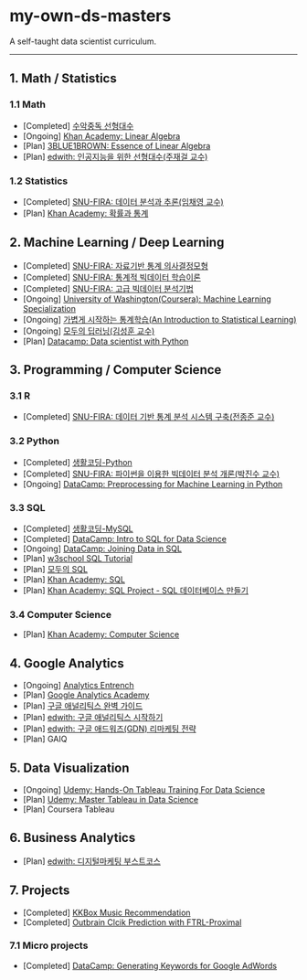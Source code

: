 ﻿# my-own-ds-masters
A self-taught data scientist curriculum.

---
## 1. Math / Statistics

### 1.1 Math
- [Completed] [수악중독 선형대수](https://github.com/rakkoon23/my-own-ds-master/tree/master/1.%20Math_and_Statistics/1.1%20Math/%EC%88%98%EC%95%85%EC%A4%91%EB%8F%85_%EC%84%A0%ED%98%95%EB%8C%80%EC%88%98)
- [Ongoing] [Khan Academy: Linear Algebra](https://ko.khanacademy.org/math/linear-algebra)
- [Plan] [3BLUE1BROWN: Essence of Linear Algebra](https://www.youtube.com/watch?v=fNk_zzaMoSs&list=PLZHQObOWTQDPD3MizzM2xVFitgF8hE_ab)
- [Plan] [edwith: 인공지능을 위한 선형대수(주재걸 교수)](https://www.edwith.org/linearalgebra4ai)

### 1.2 Statistics
- [Completed] [SNU-FIRA: 데이터 분석과 추론(임채영 교수)](http://bdi.snu.ac.kr/academy/?page_id=1413)
- [Plan] [Khan Academy: 확률과 통계](https://ko.khanacademy.org/math/statistics-probability)

## 2. Machine Learning / Deep Learning
- [Completed] [SNU-FIRA: 자료기반 통계 의사결정모형](http://bdi.snu.ac.kr/academy/?page_id=1413)
- [Completed] [SNU-FIRA: 통계적 빅데이터 학습이론](http://bdi.snu.ac.kr/academy/?page_id=1413)
- [Completed] [SNU-FIRA: 고급 빅데이터 분석기법](http://bdi.snu.ac.kr/academy/?page_id=1413)
- [Ongoing] [University of Washington(Coursera): Machine Learning Specialization](https://github.com/rakkoon23/my-own-ds-master/tree/master/2.%20Machine%20Learning_and_Deep%20Learning/%5BCoursera%5D%20University%20of%20Washington_Machine%20Learning%20Specialization)
- [Ongoing] [가볍게 시작하는 통계학습(An Introduction to Statistical Learning)](https://www.aladin.co.kr/shop/wproduct.aspx?ItemId=81859233)
- [Ongoing] [모두의 딥러닝(김성훈 교수)](https://www.youtube.com/watch?v=BS6O0zOGX4E&list=PLlMkM4tgfjnLSOjrEJN31gZATbcj_MpUm)
- [Plan] [Datacamp: Data scientist with Python](https://www.datacamp.com/tracks/data-scientist-with-python)

## 3. Programming / Computer Science

### 3.1 R
- [Completed] [SNU-FIRA: 데이터 기반 통계 분석 시스템 구축(전종준 교수)](http://bdi.snu.ac.kr/academy/?page_id=1413)

### 3.2 Python
- [Completed] [생활코딩-Python](https://github.com/rakkoon23/my-own-ds-master/tree/master/3.%20Programming/3.2%20Python/%EC%83%9D%ED%99%9C%EC%BD%94%EB%94%A9_Python)
- [Completed] [SNU-FIRA: 파이썬을 이용한 빅데이터 분석 개론(박진수 교수)](http://bdi.snu.ac.kr/academy/?page_id=1413)
- [Ongoing] [DataCamp: Preprocessing for Machine Learning in Python](https://github.com/rakkoon23/my-own-ds-master/tree/master/3.%20Programming/3.2%20Python/Datacamp/Preprocessing%20for%20Machine%20Learning%20in%20Python)

### 3.3 SQL
- [Completed] [생활코딩-MySQL](https://www.youtube.com/watch?v=h_XDmyz--0w&list=PLuHgQVnccGMCgrP_9HL3dAcvdt8qOZxjW)
- [Completed] [DataCamp: Intro to SQL for Data Science](https://www.datacamp.com/courses/intro-to-sql-for-data-science)
- [Ongoing] [DataCamp: Joining Data in SQL](https://www.datacamp.com/courses/joining-data-in-postgresql)
- [Plan] [w3school SQL Tutorial](https://www.w3schools.com/sql/default.asp)
- [Plan] [모두의 SQL](https://thebook.io/006977/)
- [Plan] [Khan Academy: SQL](https://ko.khanacademy.org/computing/computer-programming/sql)
- [Plan] [Khan Academy: SQL Project - SQL 데이터베이스 만들기](https://ko.khanacademy.org/computing/hour-of-code/hour-of-sql)

### 3.4 Computer Science
- [Plan] [Khan Academy: Computer Science](https://ko.khanacademy.org/computing/computer-science)

## 4. Google Analytics
- [Ongoing] [Analytics Entrench](https://www.youtube.com/channel/UC0UbS-PnwdYS6AdVch6qXfQ/videos)
- [Plan] [Google Analytics Academy](https://analytics.google.com/analytics/academy/)
- [Plan] [구글 애널리틱스 완벽 가이드](https://www.aladin.co.kr/shop/wproduct.aspx?ItemId=125475962)
- [Plan] [edwith: 구글 애널리틱스 시작하기](https://www.edwith.org/pinetreeopenclass-ga-start/joinLectures/11088)
- [Plan] [edwith: 구글 애드워즈(GDN) 리마케팅 전략](https://www.edwith.org/google-adwords/joinLectures/11163)
- [Plan] GAIQ

## 5. Data Visualization
- [Ongoing] [Udemy: Hands-On Tableau Training For Data Science](https://www.udemy.com/tableau10/)
- [Plan] [Udemy: Master Tableau in Data Science](https://www.udemy.com/tableau10-advanced/)
- [Plan] Coursera Tableau

## 6. Business Analytics
- [Plan] [edwith: 디지털마케팅 부스트코스](https://www.edwith.org/boostcourse-digitalmarketing)

## 7. Projects
- [Completed] [KKBox Music Recommendation](https://github.com/rakkoon23/SNU_FIRA_BA_2018/tree/master/Q3/%EA%B3%A0%EA%B8%89%20%EB%B9%85%EB%8D%B0%EC%9D%B4%ED%84%B0%20%EB%B6%84%EC%84%9D/Team%20Project)
- [Completed] [Outbrain Clcik Prediction with FTRL-Proximal](https://github.com/line-capstone)

### 7.1 Micro projects
- [Completed] [DataCamp: Generating Keywords for Google AdWords](https://www.datacamp.com/projects/400)